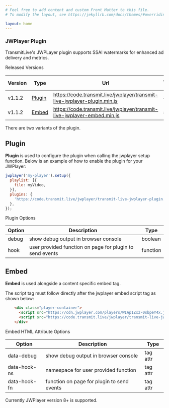 ```yaml
---
# Feel free to add content and custom Front Matter to this file.
# To modify the layout, see https://jekyllrb.com/docs/themes/#overriding-theme-defaults

layout: home
---
```


### JWPlayer Plugin

TransmitLive's JWPLayer plugin supports SSAI watermarks for enhanced ad delivery and metrics.

Released Versions


| Version | Type | Url | JWPlayer Support |  |
|---|---|---|---| -- |
| v1.1.2 | [Plugin](#Plugin) | https://code.transmit.live/jwplayer/transmit-live-jwplayer-plugin.min.js| 8+ | [Live Demo](https://code.transmit.live/demo/index.html) |
| v1.1.2 | [Embed](#Embed) | https://code.transmit.live/jwplayer/transmit-live-jwplayer-embed.min.js| 8+ | [Live Demo](https://code.transmit.live/demo/jw-embed.html) |


There are two variants of the plugin.


## Plugin

**Plugin** is used to configure the plugin when calling the jwplayer setup function.
Below is an example of how to enable the plugin for your JWPlayer:

```js
jwplayer('my-player').setup({
  playlist: [{
    file: myVideo,
  }],
  plugins: {
    'https://code.transmit.live/jwplayer/transmit-live-jwplayer-plugin.min.js': {},
  },
});
```

Plugin Options

| Option | Description | Type |
| --- | ----------- | --- |
| debug | show debug output in browser console | boolean |
| hook | user provided function on page for plugin to send events | function |

## Embed
**Embed** is used alongside a content specific embed tag.

The script tag must follow directly after the jwplayer embed script tag as shown below:

```html
    <div class="player-container">
      <script src="https://cdn.jwplayer.com/players/WIAp1Zxz-0sbpeY4x.js"></script>
      <script src="https://code.transmit.live/jwplayer/transmit-live-jwplayer-embed.min.js"></script>
    </div>
```

Embed HTML Attribute Options

| Option | Description | Type |
| --- | ----------- | --- |
| data-debug | show debug output in browser console | tag attr |
| data-hook-ns | namespace for user provided function | tag attr |
|  data-hook-fn | function on page for plugin to send events | tag attr |

Currently JWPlayer version 8+ is supported.
